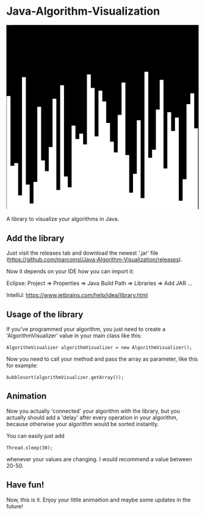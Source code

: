 # Java-Algorithm-Visualization
![GitHub Logo](/assets/icon.png)

A library to visualize your algorithms in Java.

## Add the library
Just visit the releases tab and download the newest '.jar' file (https://github.com/marcomsl/Java-Algorithm-Visualization/releases).

Now it depends on your IDE how you can import it: 

Eclipse: Project => Properties => Java Build Path => Libraries => Add JAR ...

IntelliJ: https://www.jetbrains.com/help/idea/library.html

## Usage of the library
If you've programmed your algorithm, you just need to create a 'AlgorithmVisualizer' value in your main class like this:
```
AlgorithmVisualizer algorithmVisualizer = new AlgorithmVisualizer();
```
Now you need to call your method and pass the array as parameter, like this for example:

```
bubblesort(algorithmVisualizer.getArray());
```

## Animation
Now you actually 'connected' your algorithm with the library, but you actually should add a 'delay' after every operation in your algorithm, because otherwise your algorithm would be sorted instantly.

You can easily just add 
```
Thread.sleep(30);
```
whenever your values are changing. I would recommend a value between 20-50.

## Have fun!
Now, this is it. Enjoy your little animaition and maybe some updates in the future!
